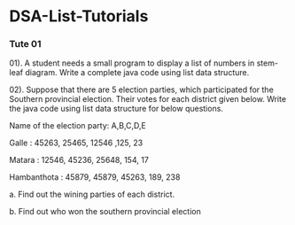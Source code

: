 # DSA-List-Tutorials
### Tute 01 
 01). A student needs a small program to display a list of numbers in stem-leaf diagram. Write a complete java code using list data structure. 
 
 02). Suppose that there are 5 election parties, which participated for the Southern provincial election. Their votes for each district given below. Write the java code using list data structure for below questions.
 
 Name of the election party: A,B,C,D,E
 
 Galle : 45263, 25465, 12546 ,125, 23
 
 Matara : 12546, 45236, 25648, 154, 17
 
 Hambanthota : 45879, 45879, 45263, 189, 238

 a. Find out the wining parties of each district.
 
 b. Find out who won the southern provincial election

